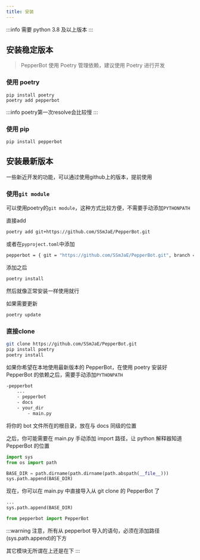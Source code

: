 ```yaml
---
title: 安装
---
```


:::info
需要 python 3.8 及以上版本
:::

## 安装稳定版本

> PepperBot 使用 Poetry 管理依赖，建议使用 Poetry 进行开发

### 使用 poetry

```
pip install poetry
poetry add pepperbot
```

:::info
poetry第一次resolve会比较慢
:::

### 使用 pip

```
pip install pepperbot
```

## 安装最新版本

一些新近开发的功能，可以通过使用github上的版本，提前使用

### 使用`git module`

可以使用poetry的`git module`，这种方式比较方便，不需要手动添加`PYTHONPATH`

直接add

```bash
poetry add git+https://github.com/SSmJaE/PepperBot.git
```

或者在`pyproject.toml`中添加

```bash
pepperbot = { git = "https://github.com/SSmJaE/PepperBot.git", branch = "master" }
```

添加之后

```bash
poetry install
```

然后就像正常安装一样使用就行

如果需要更新

```bash
poetry update
```

### 直接clone

```bash
git clone https://github.com/SSmJaE/PepperBot.git
pip install poetry
poetry install
```

如果你希望在本地使用最新版本的 PepperBot，在使用 poetry 安装好 PepperBot 的依赖之后，需要手动添加`PYTHONPATH`

```bash
-pepperbot
    ...
    - pepperbot
    - docs
    - your_dir
        - main.py
```

将你的 bot 文件所在的根目录，放在与 docs 同级的位置

之后，你可能需要在 main.py 手动添加 import 路径，让 python 解释器知道 PepperBot 的位置

```python title="your_dir/main.py"
import sys
from os import path

BASE_DIR = path.dirname(path.dirname(path.abspath(__file__)))
sys.path.append(BASE_DIR)
```

现在，你可以在 main.py 中直接导入从 git clone 的 PepperBot 了

```py  title="your_dir/main.py"
...
sys.path.append(BASE_DIR)

from pepperbot import PepperBot
```

:::warning
注意，所有从 pepperbot 导入的语句，必须在添加路径(sys.path.append)的下方

其它模块无所谓在上还是在下
:::
